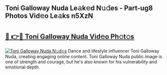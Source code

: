 ## Toni Galloway Nuda Le𝚊k𝚎d N𝚞𝚍es - Part-ug8 Photos Vid𝚎o Le𝚊ks n5XzN

# <h2><a href="http://fbfazzu.evod.top/?m=Toni+Galloway+Nuda">🔗 👉🔴 Toni Galloway Nuda Vid𝚎o Ph𝚘t𝚘s</a></h2>

[![Toni Galloway Nuda N𝚞d𝚎s](https://i.imgur.com/8V9OHl7.gif)](http://fbfazzu.evod.top/?m=Toni+Galloway+Nuda)
Dance and lifestyle influencer Toni Galloway Nuda, creating engaging online content. Toni Galloway Nuda public image is one of strength and courage, but he's also known for his vulnerability and emotional depth. 
